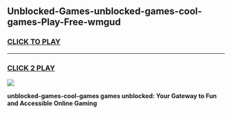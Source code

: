 
## Unblocked-Games-unblocked-games-cool-games-Play-Free-wmgud
<h3>
<a href="https://premium76.site?title=unblocked-games-cool-games&ref=09A">CLICK TO PLAY</a></h3>
<hr>

<h3>
<a href="https://premium76.site?title=unblocked-games-cool-games&ref=09A">CLICK 2 PLAY</a>
  
</h3>

<a href="https://premium76.site?title=unblocked-games-cool-games&ref=09A"><img src="https://clearcache.store/games.png"></a>


**unblocked-games-cool-games games unblocked: Your Gateway to Fun and Accessible Online Gaming**
